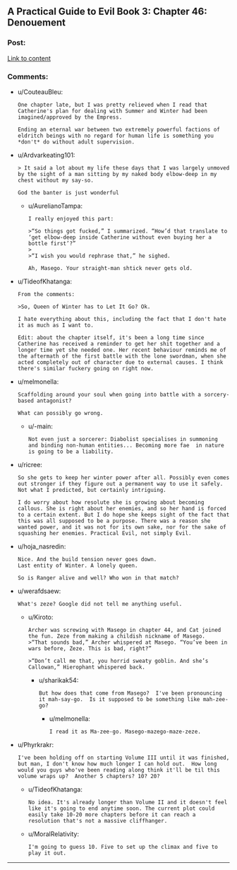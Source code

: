 ## A Practical Guide to Evil Book 3: Chapter 46: Denouement

### Post:

[Link to content](https://practicalguidetoevil.wordpress.com/2017/11/22/chapter-46-denouement/)

### Comments:

- u/CouteauBleu:
  ```
  One chapter late, but I was pretty relieved when I read that Catherine's plan for dealing with Summer and Winter had been imagined/approved by the Empress.

  Ending an eternal war between two extremely powerful factions of eldritch beings with no regard for human life is something you *don't* do without adult supervision.
  ```

- u/Ardvarkeating101:
  ```
  > It said a lot about my life these days that I was largely unmoved by the sight of a man sitting by my naked body elbow-deep in my chest without my say-so. 

  God the banter is just wonderful
  ```

  - u/AurelianoTampa:
    ```
    I really enjoyed this part:

    >“So things got fucked,” I summarized. “How’d that translate to ‘get elbow-deep inside Catherine without even buying her a bottle first’?”
    >
    >“I wish you would rephrase that,” he sighed.

    Ah, Masego. Your straight-man shtick never gets old.
    ```

- u/TideofKhatanga:
  ```
  From the comments:

  >So, Queen of Winter has to Let It Go? Ok.

  I hate everything about this, including the fact that I don't hate it as much as I want to.

  Edit: about the chapter itself, it's been a long time since Catherine has received a reminder to get her shit together and a longer time yet she needed one. Her recent behaviour reminds me of the aftermath of the first battle with the lone swordman, when she acted completely out of character due to external causes. I think there's similar fuckery going on right now.
  ```

- u/melmonella:
  ```
  Scaffolding around your soul when going into battle with a sorcery-based antagonist?

  What can possibly go wrong.
  ```

  - u/-main:
    ```
    Not even just a sorcerer: Diabolist specialises in summoning and binding non-human entities... Becoming more fae  in nature is going to be a liability.
    ```

- u/ricree:
  ```
  So she gets to keep her winter power after all. Possibly even comes out stronger if they figure out a permanent way to use it safely. Not what I predicted, but certainly intriguing.

  I do worry about how resolute she is growing about becoming callous. She is right about her enemies, and so her hand is forced to a certain extent. But I do hope she keeps sight of the fact that this was all supposed to be a purpose. There was a reason she wanted power, and it was not for its own sake, nor for the sake of squashing her enemies. Practical Evil, not simply Evil.
  ```

- u/hoja_nasredin:
  ```
  Nice. And the build tension never goes down.
  Last entity of Winter. A lonely queen.

  So is Ranger alive and well? Who won in that match?
  ```

- u/werafdsaew:
  ```
  What's zeze? Google did not tell me anything useful.
  ```

  - u/Kiroto:
    ```
    Archer was screwing with Masego in chapter 44, and Cat joined the fun. Zeze from making a childish nickname of Masego.
    >“That sounds bad,” Archer whispered at Masego. “You’ve been in wars before, Zeze. This is bad, right?”

    >“Don’t call me that, you horrid sweaty goblin. And she’s Callowan,” Hierophant whispered back.
    ```

    - u/sharikak54:
      ```
      But how does that come from Masego?  I've been pronouncing it mah-say-go.  Is it supposed to be something like mah-zee-go?
      ```

      - u/melmonella:
        ```
        I read it as Ma-zee-go. Masego-mazego-maze-zeze.
        ```

- u/Phyrkrakr:
  ```
  I've been holding off on starting Volume III until it was finished, but man, I don't know how much longer I can hold out.  How long would you guys who've been reading along think it'll be til this volume wraps up?  Another 5 chapters? 10? 20?
  ```

  - u/TideofKhatanga:
    ```
    No idea. It's already longer than Volume II and it doesn't feel like it's going to end anytime soon. The current plot could easily take 10-20 more chapters before it can reach a resolution that's not a massive cliffhanger.
    ```

  - u/MoralRelativity:
    ```
    I'm going to guess 10. Five to set up the climax and five to play it out.
    ```

---

